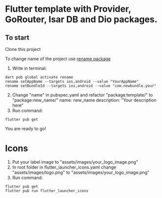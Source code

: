 # Flutter template with Provider, GoRouter, Isar DB and Dio packages.

## To start

Clone this project

To change name of the project use [rename package](https://pub.dev/packages/rename)

1) Write in terminal:
```
dart pub global activate rename
rename setAppName --targets ios,android --value "YourAppName"
rename setBundleId --targets ios,android --value "com.newbundle.your"
```
2) Change "name" in pubspec.yaml and refactor "package:template/" to "package:new_name/" 
   name: new_name
   description: "Your description here"
3) Run command:
```
flutter pub get
```

You are ready to go!

# Icons

1) Put your label image to "assets/images/your_logo_image.png"
2) In root folder in flutter_launcher_icons.yaml change "assets/images/logo.png" to "assets/images/your_logo_image.png"
3) Run command:
```
flutter pub get
flutter pub run flutter_launcher_icons
```
